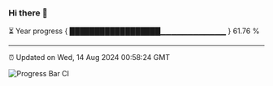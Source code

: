 ### Hi there 👋

⏳ Year progress { ██████████████████▁▁▁▁▁▁▁▁▁▁▁▁ } 61.76 %

---

⏰ Updated on Wed, 14 Aug 2024 00:58:24 GMT

![Progress Bar CI](https://github.com/liununu/liununu/workflows/Progress%20Bar%20CI/badge.svg)
